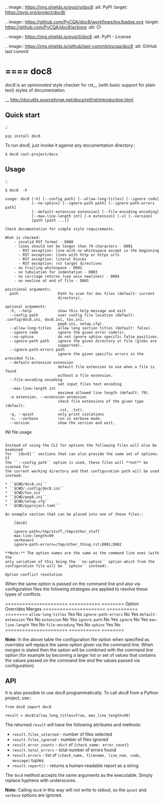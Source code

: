 .. image:: https://img.shields.io/pypi/v/doc8
   :alt: PyPI
   :target: https://pypi.org/project/doc8/

.. image:: https://github.com/PyCQA/doc8/workflows/tox/badge.svg
   :target: https://github.com/PyCQA/doc8/actions
   :alt: CI

.. image:: https://img.shields.io/pypi/l/doc8
   :alt: PyPI - License

.. image:: https://img.shields.io/github/last-commit/pycqa/doc8
   :alt: GitHub last commit

====
doc8
====

*doc8* is an *opinionated* style checker for rst__ (with basic support for
plain text) styles of documentation.

__ http://docutils.sourceforge.net/docs/ref/rst/introduction.html

Quick start
-----------

::

    pip install doc8

To run *doc8*, just invoke it against any documentation directory::

    $ doc8 cool-project/docs

Usage
-----

::

    $ doc8  -h

    usage: doc8 [-h] [--config path] [--allow-long-titles] [--ignore code]
                [--no-sphinx] [--ignore-path path] [--ignore-path-errors path]
                [--default-extension extension] [--file-encoding encoding]
                [--max-line-length int] [-e extension] [-v] [--version]
                [path [path ...]]

    Check documentation for simple style requirements.

    What is checked:
        - invalid RST format - D000
        - lines should not be longer than 79 characters - D001
          - RST exception: line with no whitespace except in the beginning
          - RST exception: lines with http or https urls
          - RST exception: literal blocks
          - RST exception: rst target directives
        - no trailing whitespace - D002
        - no tabulation for indentation - D003
        - no carriage returns (use unix newlines) - D004
        - no newline at end of file - D005

    positional arguments:
      path                  Path to scan for doc files (default: current
                            directory).

    optional arguments:
      -h, --help            show this help message and exit
      --config path         user config file location (default: .config/doc8.ini, doc8.ini, tox.ini,
                            pep8.ini, setup.cfg).
      --allow-long-titles   allow long section titles (default: false).
      --ignore code         ignore the given error code(s).
      --no-sphinx           do not ignore sphinx specific false positives.
      --ignore-path path    ignore the given directory or file (globs are
                            supported).
      --ignore-path-errors path
                            ignore the given specific errors in the provided file.
      --default-extension extension
                            default file extension to use when a file is found
                            without a file extension.
      --file-encoding encoding
                            set input files text encoding
      --max-line-length int
                            maximum allowed line length (default: 79).
      -e extension, --extension extension
                            check file extensions of the given type (default:
                            .rst, .txt).
      -q, --quiet           only print violations
      -v, --verbose         run in verbose mode.
      --version             show the version and exit.

INI file usage
~~~~~~~~~~~~~~

Instead of using the CLI for options the following files will also be examined
for ``[doc8]`` sections that can also provide the same set of options. If
the ``--config path`` option is used, these files will **not** be scanned for
the current working directory and that configuration path will be used
instead.

* ``$CWD/doc8.ini``
* ``$CWD/.config/doc8.ini``
* ``$CWD/tox.ini``
* ``$CWD/pep8.ini``
* ``$CWD/setup.cfg``
* ``$CWD/pyproject.toml``

An example section that can be placed into one of these files::

    [doc8]

    ignore-path=/tmp/stuff,/tmp/other_stuff
    max-line-length=99
    verbose=1
    ignore-path-errors=/tmp/other_thing.rst;D001;D002

**Note:** The option names are the same as the command line ones (with the
only variation of this being the ``no-sphinx`` option which from the
configuration file will be ``sphinx`` instead).

Option conflict resolution
~~~~~~~~~~~~~~~~~~~~~~~~~~

When the same option is passed on the command line and also via configuration
files the following strategies are applied to resolve these types of conflicts.

======================   ===========  ========
Option                   Overrides    Merges
======================   ===========  ========
``allow-long-titles``    Yes          No
``ignore-path-errors``   No           Yes
``default-extension``    Yes          No
``extension``            No           Yes
``ignore-path``          No           Yes
``ignore``               No           Yes
``max-line-length``      Yes          No
``file-encoding``        Yes          No
``sphinx``               Yes          No
======================   ===========  ========

**Note:** In the above table the configuration file option when specified as
*overrides* will replace the same option given via the command line. When
*merges* is stated then the option will be combined with the command line
option (for example by becoming a larger list or set of values that contains
the values passed on the command line *and* the values passed via
configuration).


API
---

It is also possible to use *doc8* programmatically. To call *doc8* from a
Python project, use::

    from doc8 import doc8

    result = doc8(allow_long_titles=True, max_line_length=99)

The returned ``result`` will have the following attributes and methods:

* ``result.files_selected`` - number of files selected
* ``result.files_ignored`` - number of files ignored
* ``result.error_counts`` - ``dict`` of ``{check_name: error_count}``
* ``result.total_errors`` - total number of errors found
* ``result.errors`` - list of
  ``(check_name, filename, line_num, code, message)`` tuples
* ``result.report()`` - returns a human-readable report as a string

The ``doc8`` method accepts the same arguments as the executable. Simply
replace hyphens with underscores.

**Note:** Calling ``doc8`` in this way will not write to stdout, so the
``quiet`` and ``verbose`` options are ignored.
